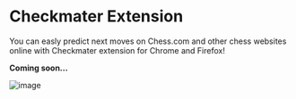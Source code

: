 # Checkmater Extension
You can easly predict next moves on Chess.com and other chess websites online with Checkmater extension for Chrome and Firefox!

**Coming soon...**

![image](https://github.com/user-attachments/assets/e0f1fada-7da2-4c25-810a-716fe2a0744a)
